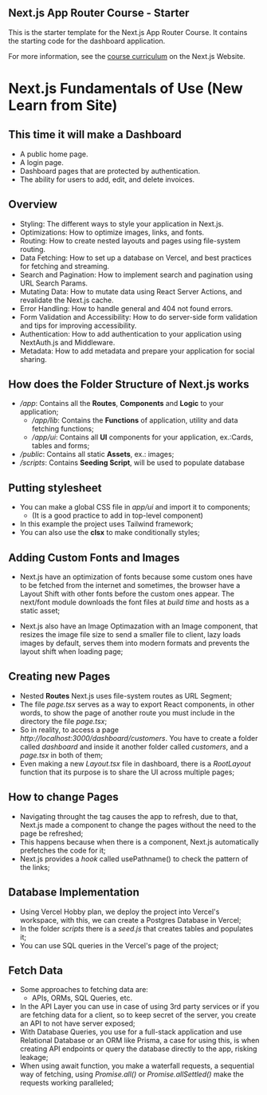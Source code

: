 ## Next.js App Router Course - Starter

This is the starter template for the Next.js App Router Course. It contains the starting code for the dashboard application.

For more information, see the [course curriculum](https://nextjs.org/learn) on the Next.js Website.

# Next.js Fundamentals of Use (New Learn from Site)

## This time it will make a Dashboard

- A public home page.
- A login page.
- Dashboard pages that are protected by authentication.
- The ability for users to add, edit, and delete invoices.

## Overview

- Styling: The different ways to style your application in Next.js.
- Optimizations: How to optimize images, links, and fonts.
- Routing: How to create nested layouts and pages using file-system routing.
- Data Fetching: How to set up a database on Vercel, and best practices for fetching and streaming.
- Search and Pagination: How to implement search and pagination using URL Search Params.
- Mutating Data: How to mutate data using React Server Actions, and revalidate the Next.js cache.
- Error Handling: How to handle general and 404 not found errors.
- Form Validation and Accessibility: How to do server-side form validation and tips for improving accessibility.
- Authentication: How to add authentication to your application using NextAuth.js and Middleware.
- Metadata: How to add metadata and prepare your application for social sharing.

## How does the Folder Structure of Next.js works
- */app*: Contains all the **Routes**, **Components** and **Logic** to your application;
    - */app/lib*: Contains the **Functions** of application, utility and data fetching functions;
    - */app/ui*: Contains all **UI** components for your application, ex.:Cards, tables and forms;
- */public*: Contains all static **Assets**, ex.: images;
- */scripts*: Contains **Seeding Script**, will be used to populate database

## Putting stylesheet
- You can make a global CSS file in *app/ui* and import it to components;
    - (It is a good practice to add in top-level component)
- In this example the project uses Tailwind framework;
- You can also use the **clsx** to make conditionally styles;

## Adding Custom Fonts and Images
- Next.js have an optimization of fonts because some custom ones have to be fetched from the internet and sometimes, the browser have a Layout Shift with other fonts before the custom ones appear. The next/font module downloads the font files at *build time* and hosts as a static asset;

- Next.js also have an Image Optimazation with an Image component, that resizes the image file size to send a smaller file to client, lazy loads images by default, serves them into modern formats and prevents the layout shift when loading page;

## Creating new Pages
- Nested **Routes** Next.js uses file-system routes as URL Segment;
- The file *page.tsx* serves as a way to export React components, in other words, to show the page of another route you must include in the directory the file *page.tsx*;
- So in reality, to access a page *http://localhost:3000/dashboard/customers*. You have to create a folder called *dashboard* and inside it another folder called *customers*, and a *page.tsx* in both of them;
- Even making a new *Layout.tsx* file in dashboard, there is a *RootLayout* function that its purpose is to share the UI across multiple pages;

## How to change Pages
- Navigating throught the <a> tag causes the app to refresh, due to that, Next.js made a <Link /> component to change the pages without the need to the page be refreshed;
- This happens because when there is a <Link> component, Next.js automatically prefetches the code for it;
- Next.js provides a *hook* called usePathname() to check the pattern of the links;

## Database Implementation
- Using Vercel Hobby plan, we deploy the project into Vercel's workspace, with this, we can create a Postgres Database in Vercel;
- In the folder *scripts* there is a *seed.js* that creates tables and populates it;
- You can use SQL queries in the Vercel's page of the project;

## Fetch Data
- Some approaches to fetching data are:
    - APIs, ORMs, SQL Queries, etc.
- In the API Layer you can use in case of using 3rd party services or if you are fetching data for a client, so to keep secret of the server, you create an API to not have server exposed;
- With Database Queries, you use for a full-stack application and use Relational Database or an ORM like Prisma, a case for using this, is when creating API endpoints or query the database directly to the app, risking leakage;
- When using await function, you make a waterfall requests, a sequential way of fetching, using *Promise.all()* or *Promise.allSettled()* make the requests working paralleled;